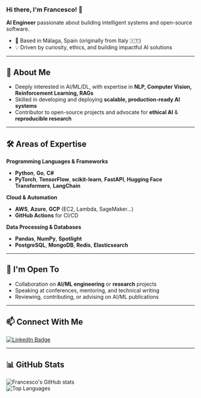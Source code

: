 ### Hi there, I'm Francesco! 👋  
**AI Engineer** passionate about building intelligent systems and open-source software.

- 📍 Based in Málaga, Spain (originally from Italy 🇮🇹)  
- 💡 Driven by curiosity, ethics, and building impactful AI solutions  

---

## 🚀 About Me  
- Deeply interested in AI/ML/DL, with expertise in **NLP, Computer Vision, Reinforcement Learning, RAGs**  
- Skilled in developing and deploying **scalable, production-ready AI systems**  
- Contributor to open-source projects and advocate for **ethical AI** & **reproducible research**  

---

## 🛠 Areas of Expertise  

**Programming Languages & Frameworks**  
- **Python**, **Go**, **C#**  
- **PyTorch**, **TensorFlow**, **scikit-learn**, **FastAPI**, **Hugging Face Transformers**, **LangChain**  

**Cloud & Automation**  
- **AWS**, **Azure**, **GCP** (EC2, Lambda, SageMaker…)  
- **GitHub Actions** for CI/CD  

**Data Processing & Databases**  
- **Pandas**, **NumPy**, **Spotlight**  
- **PostgreSQL**, **MongoDB**, **Redis**, **Elasticsearch**  

---

## 🤝 I'm Open To  
- Collaboration on **AI/ML engineering** or **research** projects  
- Speaking at conferences, mentoring, and technical writing  
- Reviewing, contributing, or advising on AI/ML publications  

---

## 📫 Connect With Me  
[![LinkedIn Badge](https://img.shields.io/badge/LinkedIn-Francesco%20Greca-blue?style=flat-square&logo=linkedin)](https://www.linkedin.com/in/francesco-greca/)  

---

## 📊 GitHub Stats  
![Francesco's GitHub stats](https://github-readme-stats.vercel.app/api?username=Francesco-Greca&show_icons=true&theme=radical)  
![Top Languages](https://github-readme-stats.vercel.app/api/top-langs/?username=Francesco-Greca&layout=compact&theme=radical)  
